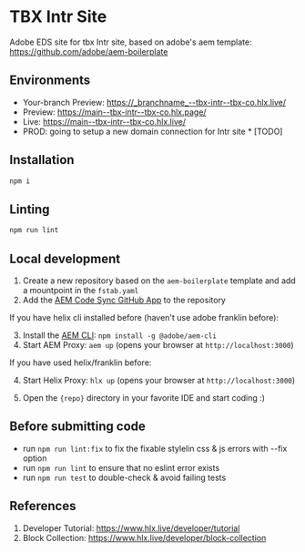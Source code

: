 # TBX Intr Site

Adobe EDS site for tbx Intr site, based on adobe's aem template:
https://github.com/adobe/aem-boilerplate

## Environments

- Your-branch Preview: https://_branchname_--tbx-intr--tbx-co.hlx.live/
- Preview: https://main--tbx-intr--tbx-co.hlx.page/
- Live: https://main--tbx-intr--tbx-co.hlx.live/
- PROD: going to setup a new domain connection for Intr site \* [TODO]

## Installation

```sh
npm i
```

## Linting

```sh
npm run lint
```

## Local development

1. Create a new repository based on the `aem-boilerplate` template and add a mountpoint in the `fstab.yaml`
2. Add the [AEM Code Sync GitHub App](https://github.com/apps/aem-code-sync) to the repository

If you have helix cli installed before (haven't use adobe franklin before):

3. Install the [AEM CLI](https://github.com/adobe/helix-cli): `npm install -g @adobe/aem-cli`
4. Start AEM Proxy: `aem up` (opens your browser at `http://localhost:3000`)

If you have used helix/franklin before:

4. Start Helix Proxy: `hlx up` (opens your browser at `http://localhost:3000`)

5. Open the `{repo}` directory in your favorite IDE and start coding :)

## Before submitting code

- run `npm run lint:fix` to fix the fixable stylelin css & js errors with --fix option
- run `npm run lint` to ensure that no eslint error exists
- run `npm run test` to double-check & avoid failing tests

## References

1. Developer Tutorial: https://www.hlx.live/developer/tutorial
2. Block Collection: https://www.hlx.live/developer/block-collection
